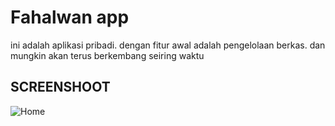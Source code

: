 # Fahalwan app

ini adalah aplikasi pribadi.
dengan fitur awal adalah pengelolaan berkas.
dan mungkin akan terus berkembang seiring waktu

## SCREENSHOOT
![Home](ss1.jpg)
